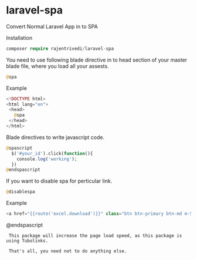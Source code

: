 # laravel-spa
Convert Normal Laravel App in to SPA

Installation
  ```php
  composer require rajentrivedi/laravel-spa
  ```
 You need to use following blade directive in to head section of your master blade file, where you load all your assests.
 ```php
 @spa
 ```
 Example
 ```php
<!DOCTYPE html>
<html lang="en">
  <head>
    @spa
  </head>
</html>
```
Blade directives to write javascript code.
```php
@spascript
  $('#your_id').click(function(){
    console.log('working');
  })
@endspascript
```

If you want to disable spa for perticular link.
```php
@disablespa
```
Example
```php
<a href="{{route('excel.download')}}" class="btn btn-primary btn-md m-5" @disablespa>Excel</a>
```
@endspascript
```
 This package will increase the page load speed, as this package is using Tubolinks.
 
 That's all, you need not to do anything else.

